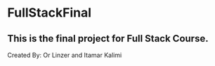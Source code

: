 # FullStackFinal

<h2>This is the final project for Full Stack Course.</h2>

<p>Created By: Or Linzer and Itamar Kalimi<p>
